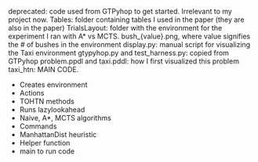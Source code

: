 deprecated: code used from GTPyhop to get started. Irrelevant to my project now.
Tables: folder containing tables I used in the paper (they are also in the paper)
TrialsLayout: folder with the environment for the experiment I ran with A* vs MCTS. bush_{value}.png, where value signifies the # of bushes in the environment
display.py: manual script for visualizing the Taxi environment
gtypyhop.py and test_harness.py: copied from GTPyhop
problem.ppdl and taxi.pddl: how I first visualized this problem
taxi_htn: MAIN CODE. 
- Creates environment
- Actions
- TOHTN methods
- Runs lazylookahead
- Naive, A*, MCTS algorithms
- Commands
- ManhattanDist heuristic
- Helper function
- main to run code